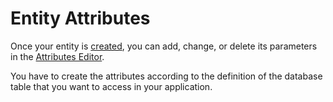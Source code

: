 # Entity Attributes

Once your entity is [created](<entity-define.md>), you can add, change, or delete its parameters in the [Attributes Editor](../../../ref/integration-studio/editor/attributes.md).

You have to create the attributes according to the definition of the database table that you want to access in your application.
